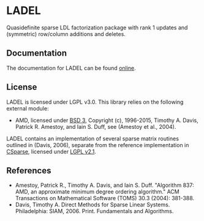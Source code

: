 # LADEL
Quasidefinite sparse LDL factorization package with rank 1 updates and (symmetric) row/column additions and deletes. 

## Documentation

The documentation for LADEL can be found [online](https://kul-optec.github.io/LADEL/).

## License

LADEL is licensed under LGPL v3.0. This library relies on the following external module:
* AMD, licensed under [BSD 3](thirdparty/SuiteSparse/AMD/Doc/License.txt), Copyright (c), 1996-2015, Timothy A. Davis, Patrick R. Amestoy, and Iain S. Duff, see (Amestoy et al., 2004).

LADEL contains an implementation of several sparse matrix routines outlined in (Davis, 2006), separate from the reference implementation in [CSparse](https://github.com/DrTimothyAldenDavis/SuiteSparse/tree/master/CSparse), licensed under [LGPL v2.1](https://github.com/DrTimothyAldenDavis/SuiteSparse/blob/master/CSparse/Doc/License.txt).

## References
* Amestoy, Patrick R., Timothy A. Davis, and Iain S. Duff. "Algorithm 837: AMD, an approximate minimum degree ordering algorithm." ACM Transactions on Mathematical Software (TOMS) 30.3 (2004): 381-388.
* Davis, Timothy A. Direct Methods for Sparse Linear Systems. Philadelphia: SIAM, 2006. Print. Fundamentals and Algorithms.
